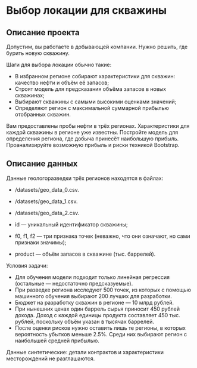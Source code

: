 # Выбор локации для скважины

## Описание проекта

Допустим, вы работаете в добывающей компании. Нужно решить, где бурить новую скважину.

Шаги для выбора локации обычно такие:

*	В избранном регионе собирают характеристики для скважин: качество нефти и объём её запасов;
*	Строят модель для предсказания объёма запасов в новых скважинах;
*	Выбирают скважины с самыми высокими оценками значений;
*	Определяют регион с максимальной суммарной прибылью отобранных скважин.

Вам предоставлены пробы нефти в трёх регионах. Характеристики для каждой скважины в регионе уже известны. Постройте модель для определения региона, где добыча принесёт наибольшую прибыль. Проанализируйте возможную прибыль и риски техникой Bootstrap.

## Описание данных

Данные геологоразведки трёх регионов находятся в файлах:

*	/datasets/geo_data_0.csv.  
*	/datasets/geo_data_1.csv.  
*	/datasets/geo_data_2.csv. 


*	id — уникальный идентификатор скважины;
*	f0, f1, f2 — три признака точек (неважно, что они означают, но сами признаки значимы);
*	product — объём запасов в скважине (тыс. баррелей).

Условия задачи:

*	Для обучения модели подходит только линейная регрессия (остальные — недостаточно предсказуемые).
*	При разведке региона исследуют 500 точек, из которых с помощью машинного обучения выбирают 200 лучших для разработки.
*	Бюджет на разработку скважин в регионе — 10 млрд рублей.
*	При нынешних ценах один баррель сырья приносит 450 рублей дохода. Доход с каждой единицы продукта составляет 450 тыс. рублей, поскольку объём указан в тысячах баррелей.
*	После оценки рисков нужно оставить лишь те регионы, в которых вероятность убытков меньше 2.5%. Среди них выбирают регион с наибольшей средней прибылью.

Данные синтетические: детали контрактов и характеристики месторождений не разглашаются.

